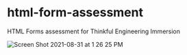 # html-form-assessment
HTML Forms assessment for Thinkful Engineering Immersion

![Screen Shot 2021-08-31 at 1 26 25 PM](https://user-images.githubusercontent.com/86169488/131556440-72df8c70-401e-417c-b94c-77791c79a5da.png)
